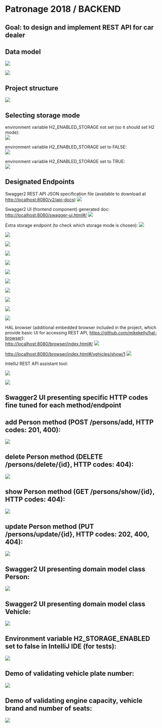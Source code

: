 # Patronage 2018 / BACKEND
Goal: to design and implement REST API for car dealer
----------------------------------------------------


Data model
------------------------

![](images/Identity%20card.jpg)

![](images/Registration%20Certificate.jpg)

Project structure
------------------------

![](images/Project%20structure.png)


Selecting storage mode
------------------------

environment variable H2_ENABLED_STORAGE not set (so it should set H2 mode):  
![](images/H2_env_var_not_set.png)

environment variable H2_ENABLED_STORAGE set to FALSE:  
![](images/H2_env_var_false.png)

environment variable H2_ENABLED_STORAGE set to TRUE:  
![](images/H2_env_var_true.png)

Designated Endpoints
--------------------
Swagger2 REST API JSON specification file (available to download at [http://localhost:8080/v2/api-docs](http://localhost:8080/v2/api-docs))
![](images/swagger-api-docs.png)

Swagger2 UI (frontend component) generated doc:  
[http://localhost:8080/swagger-ui.html#/](http://localhost:8080/swagger-ui.html#/)
![](images/swagger1.png)

Extra storage endpoint (to check which storage mode is chosen):
![](images/Extra_storage_endpoint.png)
 
![](images/swagger2.png)

![](images/swagger3.png)

![](images/swagger4.png)

![](images/swagger5.png)

![](images/swagger6.png)

![](images/swagger7.png)

![](images/swagger8.png)

![](images/swagger9.png)

![](images/swagger10.png)

![](images/swagger11.png)

HAL browser (additional embedded browser included in the project, which provide basic UI for accessing REST API, https://github.com/mikekelly/hal-browser):  
[http://localhost:8080/browser/index.html#/](http://localhost:8080/browser/index.html#/)
![](images/HAL_browser1.png)
 
[http://localhost:8080/browser/index.html#/vehicles/show/1](http://localhost:8080/browser/index.html#/vehicles/show/1)
![](images/HAL_browser2.png)

IntelliJ REST API assistant tool:  

![](images/IntelliJ%20Menu%20-%20Test%20REST%20API%20plugin.png)

![](images/IntelliJ%20Test%20REST%20API%20plugin.png)


Swagger2 UI presenting specific HTTP codes fine tuned for each method/endpoint  
---------------------------

add Person method (POST /persons/add, HTTP codes: 201, 400):  
---------------------------------------------
![](images/HTTP_codes_1.png)
  
delete Person method (DELETE /persons/delete/{id}, HTTP codes: 404):  
-----------------------------------------
![](images/HTTP_codes_3.png)
  
show Person method (GET /persons/show/{id}, HTTP codes: 404):  
-----------------------------------
![](images/HTTP_codes_5.png)
  
update Person method (PUT /persons/update/{id}, HTTP codes: 202, 400, 404):  
------------------------------------------  
![](images/HTTP_codes_6.png)
 

Swagger2 UI presenting domain model class Person:  
-----------------------------------------------
![](images/Swagger_model_definition_person.png)


Swagger2 UI presenting domain model class Vehicle:  
-----------------------------------------------
![](images/Swagger_model_definition_vehicle.png)

Environment variable H2_STORAGE_ENABLED set to false in IntelliJ IDE (for tests):
--------------------------------------------------------------------------------
![](images/environment%20setting%20for%20H2%20in%20IntelliJ.png)


Demo of validating vehicle plate number:
---------------------------------------
![](images/validation_demo_wrong_plate_number.png)

Demo of validating engine capacity, vehicle brand and number of seats:
---------------------------------------
![](images/validation_demo_engine_brand_seats.png)
